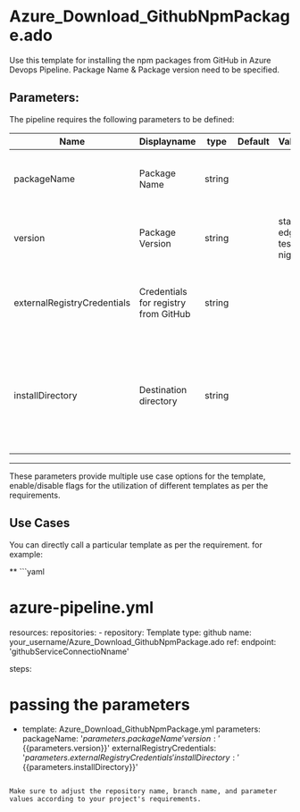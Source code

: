 # Azure_Download_GithubNpmPackage.ado
Use this template for installing the npm packages from GitHub in Azure Devops Pipeline. Package Name &amp; Package version need to be specified.

## Parameters:

The pipeline requires the following parameters to be defined:


| Name  | Displayname | type | Default | Values | Opional/Required | Comments |
| ------------- | ------------- | :-------------: | :-------------: | ------------- | :-------------: | ------------- |
| packageName | Package Name | string |  | | Required | Specifies the name of the package to download from GitHub |
| version | Package Version | string |  | stable, edge, test, nightly | Required | Specifies the version of the package to download from GitHub |
| externalRegistryCredentials | Credentials for registry from GitHub | string |  | | Required | Specifies the credentials to use for external registry from GitHub i.e. externalEndpoints |
| installDirectory | Destination directory | string |  | | Optional | Specifies the folder where packages are installed. If no folder is specified, packages are restored into the default system working directory |
--------------------------------------------------------------------------------------------------------------------------------------------------

These parameters provide multiple use case options for the template, enable/disable flags for the utilization of different templates as per the requirements.


## Use Cases

You can directly call a particular template as per the requirement. for example: 

**  ```yaml
  # azure-pipeline.yml
  resources:
  repositories:
    - repository: Template
      type: github
      name: your_username/Azure_Download_GithubNpmPackage.ado
      ref: <respective branch name>
      endpoint: 'githubServiceConnectioNname'

  steps:
  # passing the parameters
  - template: Azure_Download_GithubNpmPackage.yml
    parameters:
      packageName: '${{parameters.packageName}}' 
      version: '${{parameters.version}}' 
      externalRegistryCredentials: '${{parameters.externalRegistryCredentials}}' 
      installDirectory: '${{parameters.installDirectory}}' 
  ```**
  
Make sure to adjust the repository name, branch name, and parameter values according to your project's requirements.
